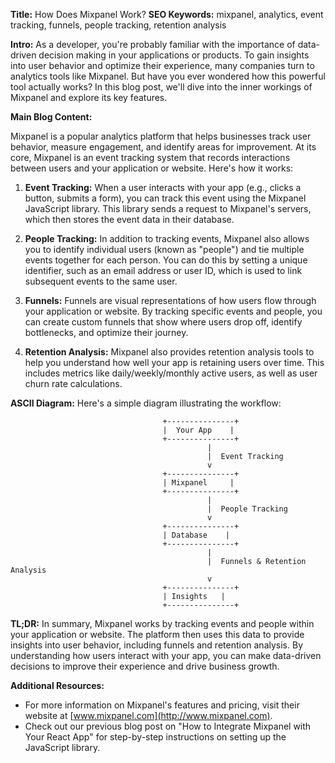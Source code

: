 **Title:** How Does Mixpanel Work?
**SEO Keywords:** mixpanel, analytics, event tracking, funnels, people tracking, retention analysis

**Intro:**
As a developer, you're probably familiar with the importance of data-driven decision making in your applications or products. To gain insights into user behavior and optimize their experience, many companies turn to analytics tools like Mixpanel. But have you ever wondered how this powerful tool actually works? In this blog post, we'll dive into the inner workings of Mixpanel and explore its key features.

**Main Blog Content:**

Mixpanel is a popular analytics platform that helps businesses track user behavior, measure engagement, and identify areas for improvement. At its core, Mixpanel is an event tracking system that records interactions between users and your application or website. Here's how it works:

1. **Event Tracking:** When a user interacts with your app (e.g., clicks a button, submits a form), you can track this event using the Mixpanel JavaScript library. This library sends a request to Mixpanel's servers, which then stores the event data in their database.

2. **People Tracking:** In addition to tracking events, Mixpanel also allows you to identify individual users (known as "people") and tie multiple events together for each person. You can do this by setting a unique identifier, such as an email address or user ID, which is used to link subsequent events to the same user.

3. **Funnels:** Funnels are visual representations of how users flow through your application or website. By tracking specific events and people, you can create custom funnels that show where users drop off, identify bottlenecks, and optimize their journey.

4. **Retention Analysis:** Mixpanel also provides retention analysis tools to help you understand how well your app is retaining users over time. This includes metrics like daily/weekly/monthly active users, as well as user churn rate calculations.

**ASCII Diagram:**
Here's a simple diagram illustrating the workflow:
```
                                  +---------------+
                                  |  Your App    |
                                  +---------------+
                                            |
                                            |  Event Tracking
                                            v
                                  +---------------+
                                  | Mixpanel     |
                                  +---------------+
                                            |
                                            |  People Tracking
                                            v
                                  +---------------+
                                  | Database    |
                                  +---------------+
                                            |
                                            |  Funnels & Retention Analysis
                                            v
                                  +---------------+
                                  | Insights   |
                                  +---------------+
```
**TL;DR:**
In summary, Mixpanel works by tracking events and people within your application or website. The platform then uses this data to provide insights into user behavior, including funnels and retention analysis. By understanding how users interact with your app, you can make data-driven decisions to improve their experience and drive business growth.

**Additional Resources:**

* For more information on Mixpanel's features and pricing, visit their website at [www.mixpanel.com](http://www.mixpanel.com).
* Check out our previous blog post on "How to Integrate Mixpanel with Your React App" for step-by-step instructions on setting up the JavaScript library.